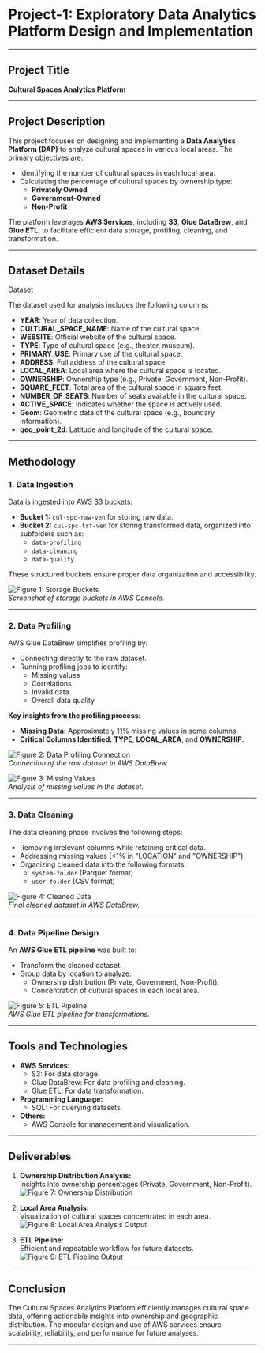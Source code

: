 # **Project-1: Exploratory Data Analytics Platform Design and Implementation**

---

## **Project Title**
**Cultural Spaces Analytics Platform**

---

## **Project Description**
This project focuses on designing and implementing a **Data Analytics Platform (DAP)** to analyze cultural spaces in various local areas. The primary objectives are:  
- Identifying the number of cultural spaces in each local area.  
- Calculating the percentage of cultural spaces by ownership type:  
  - **Privately Owned**  
  - **Government-Owned**  
  - **Non-Profit**  

The platform leverages **AWS Services**, including **S3**, **Glue DataBrew**, and **Glue ETL**, to facilitate efficient data storage, profiling, cleaning, and transformation.  

---


## **Dataset Details**
[Dataset](https://opendata.vancouver.ca/explore/dataset/cultural-spaces/table/?disjunctive.type&disjunctive.primary_use&disjunctive.ownership)

The dataset used for analysis includes the following columns:  
- **YEAR**: Year of data collection.  
- **CULTURAL_SPACE_NAME**: Name of the cultural space.  
- **WEBSITE**: Official website of the cultural space.  
- **TYPE**: Type of cultural space (e.g., theater, museum).  
- **PRIMARY_USE**: Primary use of the cultural space.  
- **ADDRESS**: Full address of the cultural space.  
- **LOCAL_AREA**: Local area where the cultural space is located.  
- **OWNERSHIP**: Ownership type (e.g., Private, Government, Non-Profit).  
- **SQUARE_FEET**: Total area of the cultural space in square feet.  
- **NUMBER_OF_SEATS**: Number of seats available in the cultural space.  
- **ACTIVE_SPACE**: Indicates whether the space is actively used.  
- **Geom**: Geometric data of the cultural space (e.g., boundary information).  
- **geo_point_2d**: Latitude and longitude of the cultural space.  

---

## **Methodology**

### **1. Data Ingestion**
Data is ingested into AWS S3 buckets:  
- **Bucket 1:** `cul-spc-raw-ven` for storing raw data.  
- **Bucket 2:** `cul-spc-trf-ven` for storing transformed data, organized into subfolders such as:  
  - `data-profiling`  
  - `data-cleaning`  
  - `data-quality`  

These structured buckets ensure proper data organization and accessibility.  

![Figure 1: Storage Buckets](storage.png)  
*Screenshot of storage buckets in AWS Console.*  

---

### **2. Data Profiling**
AWS Glue DataBrew simplifies profiling by:  
- Connecting directly to the raw dataset.  
- Running profiling jobs to identify:  
  - Missing values  
  - Correlations  
  - Invalid data  
  - Overall data quality  

**Key insights from the profiling process:**  
- **Missing Data:** Approximately 11% missing values in some columns.  
- **Critical Columns Identified:** **TYPE**, **LOCAL_AREA**, and **OWNERSHIP**.  

![Figure 2: Data Profiling Connection](Profile.png)  
*Connection of the raw dataset in AWS DataBrew.*  

![Figure 3: Missing Values](missing_values.png)  
*Analysis of missing values in the dataset.*  

---

### **3. Data Cleaning**
The data cleaning phase involves the following steps:  
- Removing irrelevant columns while retaining critical data.  
- Addressing missing values (<1% in "LOCATION" and "OWNERSHIP").  
- Organizing cleaned data into the following formats:  
  - `system-folder` (Parquet format)  
  - `user-folder` (CSV format)  

![Figure 4: Cleaned Data](cleaned_data.png)  
*Final cleaned dataset in AWS DataBrew.*  

---

### **4. Data Pipeline Design**
An **AWS Glue ETL pipeline** was built to:  
- Transform the cleaned dataset.  
- Group data by location to analyze:  
  - Ownership distribution (Private, Government, Non-Profit).  
  - Concentration of cultural spaces in each local area.  

![Figure 5: ETL Pipeline](etl.png)  
*AWS Glue ETL pipeline for transformations.*  

---

## **Tools and Technologies**
- **AWS Services:**  
  - S3: For data storage.  
  - Glue DataBrew: For data profiling and cleaning.  
  - Glue ETL: For data transformation.  
- **Programming Language:**  
  - SQL: For querying datasets.  
- **Others:**  
  - AWS Console for management and visualization.  

---

## **Deliverables**
1. **Ownership Distribution Analysis:**  
   Insights into ownership percentages (Private, Government, Non-Profit).  
   ![Figure 7: Ownership Distribution](owner_dis.png)  

2. **Local Area Analysis:**  
   Visualization of cultural spaces concentrated in each area.  
   ![Figure 8: Local Area Analysis Output](loca_area_ooutput.png)  

3. **ETL Pipeline:**  
   Efficient and repeatable workflow for future datasets.  
   ![Figure 9: ETL Pipeline Output](etl.png)  

---

## **Conclusion**
The Cultural Spaces Analytics Platform efficiently manages cultural space data, offering actionable insights into ownership and geographic distribution. The modular design and use of AWS services ensure scalability, reliability, and performance for future analyses.  

---
